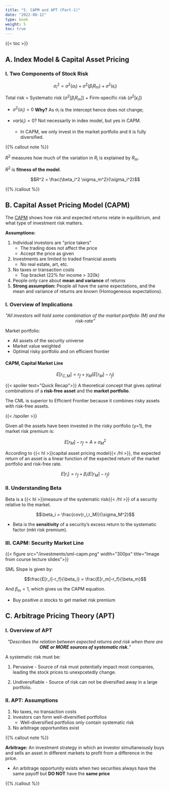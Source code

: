 ```yaml
---
title: "5. CAPM and APT (Part-1)"
date: "2022-08-12"
type: book
weight: 5
toc: true
---
```


{{< toc >}}

## A. Index Model & Capital Asset Pricing

### I. Two Components of Stock Risk

$$\sigma_i^2 = \sigma^2(\alpha_i) + \sigma^2(\beta_iR_m) + \sigma^2(\epsilon_i)$$

Total risk = Systematic risk ($\sigma^2[\beta_iR_m]$) + Firm-specific risk ($\sigma^2[\epsilon_i]$)

- $\sigma^2(\alpha_i) = 0$ **Why?** As $\alpha_i$ is the intercept hence does not change;

- $var(\epsilon_i) = 0$? Not necessarily in index model, but yes in CAPM.
  - In CAPM, we only invest in the market portfolio and it is fully diversified.

{{% callout note %}}

$R^2$ measures how much of the variation in $R_i$ is explained by $R_m$.

$R^2$ is **fitness of the model**.

$$R^2 = \frac{\beta_i^2 \sigma_m^2}{\sigma_i^2}$$

{{% /callout %}}

## B. Capital Asset Pricing Model (CAPM)

The <u>CAPM</u> shows how risk and expected returns relate in equilibrium, and what type of investment risk matters.

**Assumptions:**

1. Individual investors are "price takers"
   - The trading does not affect the price
   - Accept the price as given
2. Investments are limited to traded finanicial assets
   - No real estate, art, etc.
3. No taxes or transaction costs
   - Top bracket (22% for income > 320k)
4. People only care about **mean and variance** of returns
5. **Strong assumption:** People all have the same expectations, and the mean and variance of returns are known (Homogeneous expectations).

### I. Overview of Implications

<p align="center"><i>"All investors will hold some combination of the market portfolio (M) and the risk-rate"</i></p>

Market portfolio:

- All assets of the security universe
- Market value weighted
- Optimal risky portfolio and on efficient frontier

#### CAPM, Capital Market Line

$$E[r_{C,M}] = r_f + y_M(E[r_M]-r_f)$$

{{< spoiler text="Quick Recap">}}
A theoretical concept that gives optimal combinations of a **risk-free asset** and the **market portfolio**.

The CML is superior to Efficient Frontier because it combines risky assets with risk-free assets.

{{< /spoiler >}}

Given all the assets have been invested in the risky portfolio (y=1), the market risk premium is:

$$E[r_M]-r_f = A\times\sigma_M^2$$

According to {{< hl >}}capital asset pricing model{{< /hl >}}, the expected return of an asset is a linear function of the expected return of the market portfolio and risk-free rate.

$$E[r_{i}] = r_f + \beta_i(E[r_M]-r_f)$$

### II. Understanding Beta

Beta is a {{< hl >}}measure of the systematic risk{{< /hl >}} of a security relative to the market.

$$\beta_i = \frac{cov(r_i,r_M)}{\sigma_M^2}$$

- Beta is the **sensitivity** of a security’s excess return to the systematic factor (mkt risk premium).

### III. CAPM: Security Market Line

{{< figure src="/investments/sml-capm.png" width="300px" title="Image from course lecture slides">}}

SML Slope is given by:

$$\frac{E[r_i]-r_f}{\beta_i} = \frac{E[r_m]-r_f}{\beta_m}$$

And $\beta_m = 1$, which gives us the CAPM equation.

- Buy positive $\alpha$ stocks to get market risk premium

## C. Arbitrage Pricing Theory (APT)

### I. Overview of APT

<p align="center"><i>"Describes the relation between expected returns and risk when there are <b>ONE or MORE sources of systematic risk.</b>"</i></p>

A systematic risk must be:

1. Pervasive - Source of risk must potentially impact most companies, leading the stock prices to unexpcetedly change.

2. Undiversifiable - Source of risk can not be diversified away in a large portfolio.

### II. APT: Assumptions

1. No taxes, no transaction costs
2. Investors can form well-diversified portfolios
   - Well-diversified portfolios only contain systematic risk
3. No arbitrage opportunities exist

{{% callout note %}}

**Arbitrage:** An investment strategy in which an investor simultaneously buys and sells an asset in different markets to profit from a difference in the price.

- An arbitrage opportunity exists when two securities always
  have the same payoff but **DO NOT** have the **same price**

{{% /callout %}}
